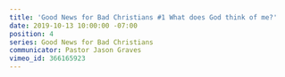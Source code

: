 ```yaml
---
title: 'Good News for Bad Christians #1 What does God think of me?'
date: 2019-10-13 10:00:00 -07:00
position: 4
series: Good News for Bad Christians
communicator: Pastor Jason Graves
vimeo_id: 366165923
---
```


